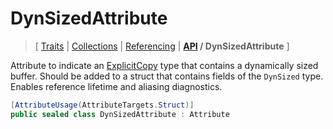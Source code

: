 # DynSizedAttribute

> \[ [Traits](../traits.md)
> \| [Collections](../collections.md)
> \| [Referencing](../borrow-checker-at-home.md)
> \| **[API](index.g.md) / DynSizedAttribute**
> \]

Attribute to indicate an [ExplicitCopy](T.ExplicitCopyAttribute.g.md) type
that contains a dynamically sized buffer.
Should be added to a struct that contains fields of the `DynSized` type.
Enables reference lifetime and aliasing diagnostics.

```csharp
[AttributeUsage(AttributeTargets.Struct)]
public sealed class DynSizedAttribute : Attribute
```
